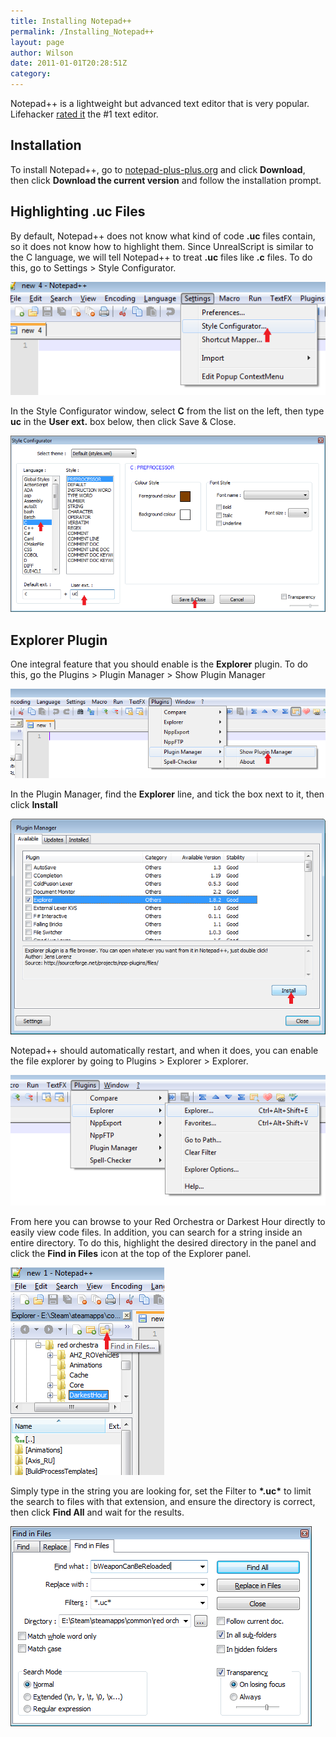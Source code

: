 ```yaml
---
title: Installing Notepad++
permalink: /Installing_Notepad++
layout: page
author: Wilson
date: 2011-01-01T20:28:51Z
category: 
---
```

Notepad++ is a lightweight but advanced text editor that is very
popular. Lifehacker [rated
it](http://lifehacker.com/5708503/best-text-editor-notepad) the \#1 text
editor.

## Installation

To install Notepad++, go to
[notepad-plus-plus.org](http://notepad-plus-plus.org) and click
**Download**, then click **Download the current version** and follow the
installation prompt.

## Highlighting .uc Files

By default, Notepad++ does not know what kind of code **.uc** files
contain, so it does not know how to highlight them. Since UnrealScript
is similar to the C language, we will tell Notepad++ to treat **.uc**
files like **.c** files. To do this, go to Settings \> Style
Configurator.

![Styleconfigmenu.png](images/Styleconfigmenu.png "Styleconfigmenu.png")

In the Style Configurator window, select **C** from the list on the
left, then type **uc** in the **User ext.** box below, then click Save &
Close.

![Styleconfig.png](images/Styleconfig.png "Styleconfig.png")

## Explorer Plugin

One integral feature that you should enable is the **Explorer** plugin.
To do this, go the Plugins \> Plugin Manager \> Show Plugin Manager

![Pluginmgr.png](images/Pluginmgr.png "Pluginmgr.png")

In the Plugin Manager, find the **Explorer** line, and tick the box next
to it, then click **Install**

![Pluginmgrinstall.png](images/Pluginmgrinstall.png "Pluginmgrinstall.png")

Notepad++ should automatically restart, and when it does, you can enable
the file explorer by going to Plugins \> Explorer \> Explorer.

![Explorer.png](images/Explorer.png "Explorer.png")

From here you can browse to your Red Orchestra or Darkest Hour directly
to easily view code files. In addition, you can search for a string
inside an entire directory. To do this, highlight the desired directory
in the panel and click the **Find in Files** icon at the top of the
Explorer panel.

![Findinfiles.png](images/Findinfiles.png "Findinfiles.png")

Simply type in the string you are looking for, set the Filter to
**\*.uc\*** to limit the search to files with that extension, and ensure
the directory is correct, then click **Find All** and wait for the
results.

![Findinfilessetup.png](images/Findinfilessetup.png "Findinfilessetup.png")

